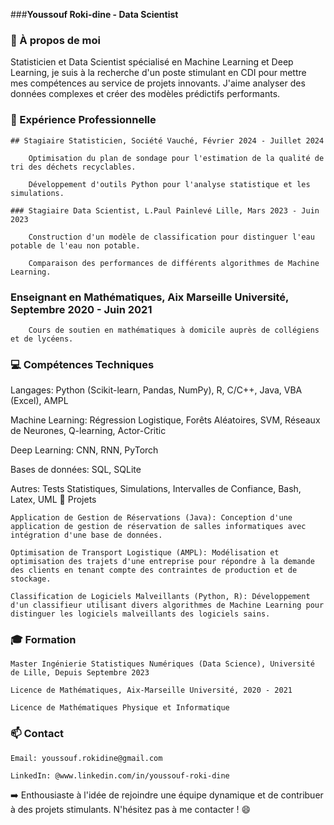 ###**Youssouf Roki-dine - Data Scientist**

### 👋 À propos de moi

Statisticien et Data Scientist spécialisé en Machine Learning et Deep Learning, je suis à la recherche d'un poste stimulant en CDI pour mettre mes compétences au service de projets innovants. J'aime analyser des données complexes et créer des modèles prédictifs performants.
### 🚀 Expérience Professionnelle

    ## Stagiaire Statisticien, Société Vauché, Février 2024 - Juillet 2024

        Optimisation du plan de sondage pour l'estimation de la qualité de tri des déchets recyclables.

        Développement d'outils Python pour l'analyse statistique et les simulations.

    ### Stagiaire Data Scientist, L.Paul Painlevé Lille, Mars 2023 - Juin 2023

        Construction d'un modèle de classification pour distinguer l'eau potable de l'eau non potable.

        Comparaison des performances de différents algorithmes de Machine Learning.

   ### Enseignant en Mathématiques, Aix Marseille Université, Septembre 2020 - Juin 2021

        Cours de soutien en mathématiques à domicile auprès de collégiens et de lycéens.

### 💻 Compétences Techniques

Langages: Python (Scikit-learn, Pandas, NumPy), R, C/C++, Java, VBA (Excel), AMPL

Machine Learning: Régression Logistique, Forêts Aléatoires, SVM, Réseaux de Neurones, Q-learning, Actor-Critic

Deep Learning: CNN, RNN, PyTorch

Bases de données: SQL, SQLite

Autres: Tests Statistiques, Simulations, Intervalles de Confiance, Bash, Latex, UML
🔨 Projets

    Application de Gestion de Réservations (Java): Conception d'une application de gestion de réservation de salles informatiques avec intégration d'une base de données.

    Optimisation de Transport Logistique (AMPL): Modélisation et optimisation des trajets d'une entreprise pour répondre à la demande des clients en tenant compte des contraintes de production et de stockage.

    Classification de Logiciels Malveillants (Python, R): Développement d'un classifieur utilisant divers algorithmes de Machine Learning pour distinguer les logiciels malveillants des logiciels sains.

### 🎓 Formation

    Master Ingénierie Statistiques Numériques (Data Science), Université de Lille, Depuis Septembre 2023

    Licence de Mathématiques, Aix-Marseille Université, 2020 - 2021

    Licence de Mathématiques Physique et Informatique

### 📫 Contact

    Email: youssouf.rokidine@gmail.com

    LinkedIn: @www.linkedin.com/in/youssouf-roki-dine

➡️ Enthousiaste à l'idée de rejoindre une équipe dynamique et de contribuer à des projets stimulants. N'hésitez pas à me contacter ! 😄
